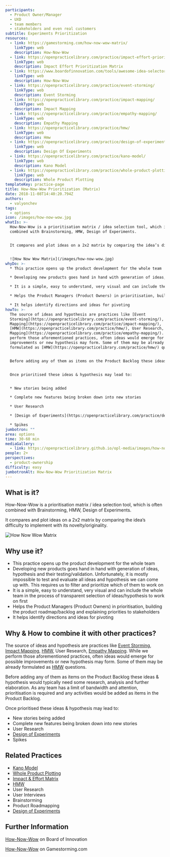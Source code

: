 ```yaml
---
participants:
  - Product Owner/Manager
  - UXD
  - team members
  - stakeholders and even real customers
subtitle: Experiments Prioritization
resources:
  - link: https://gamestorming.com/how-now-wow-matrix/
    linkType: web
    description: How-Now-Wow
  - link: https://openpracticelibrary.com/practice/impact-effort-prioritization-matrix/
    linkType: web
    description: Impact Effort Prioritization Matrix
  - link: https://www.boardofinnovation.com/tools/awesome-idea-selector/
    linkType: web
    description: How-Now-Wow
  - link: https://openpracticelibrary.com/practice/event-storming/
    linkType: web
    description: Event Storming
  - link: https://openpracticelibrary.com/practice/impact-mapping/
    linkType: web
    description: Impact Mapping
  - link: https://openpracticelibrary.com/practice/empathy-mapping/
    linkType: web
    description: Empathy Mapping
  - link: https://openpracticelibrary.com/practice/hmw/
    linkType: web
    description: Hmw
  - link: https://openpracticelibrary.com/practice/design-of-experiments/
    linkType: web
    description: Design Of Experiments
  - link: https://openpracticelibrary.com/practice/kano-model/
    linkType: web
    description: Kano Model
  - link: https://openpracticelibrary.com/practice/whole-product-plotting/
    linkType: web
    description: Whole Product Plotting
templateKey: practice-page
title: How-Now-Wow Prioritization (Matrix)
date: 2018-11-08T14:40:20.794Z
authors:
  - valyonchev
tags:
  - options
icon: /images/how-now-wow.jpg
whatIs: >-
  How-Now-Wow is a prioritisation matrix / idea selection tool, which is often
  combined with Brainstorming, HMW, Design of Experiments.


  It compares and plot ideas on a 2x2 matrix by comparing the idea’s difficulty to implement with its novelty/originality.


  ![How Now Wow Matrix](/images/how-now-wow.jpg)
whyDo: >-
  * This practice opens up the product development for the whole team

  * Developing new products goes hand in hand with generation of ideas, hypothesis and their testing/validation. Unfortunately, it is mostly impossible to test and evaluate all ideas and hypothesis we can come up with. This requires us to filter and prioritize which of them to work on

  * It is a simple, easy to understand, very visual and can include the whole team in the process of transparent selection of ideas/hypothesis to work on first

  * Helps the Product Managers (Product Owners) in prioritisation, building the product roadmap/backlog and explaining priorities to stakeholders

  * It helps identify directions and ideas for pivoting
howTo: >-
  The source of ideas and hypothesis are practices like [Event
  Storming](https://openpracticelibrary.com/practice/event-storming/), [Impact
  Mapping](https://openpracticelibrary.com/practice/impact-mapping/),
  [HMW](https://openpracticelibrary.com/practice/hmw/), User Research, [Empathy
  Mapping](https://openpracticelibrary.com/practice/empathy-mapping/). While we
  perform those aforementioned practices, often ideas would emerge for possible
  improvements or new hypothesis may form. Some of them may be already
  formulated as [HMW](https://openpracticelibrary.com/practice/hmw/) questions.


  Before adding any of them as items on the Product Backlog these ideas & hypothesis would typically need some research, analysis and further elaboration. As any team has a limit of bandwidth and attention, prioritisation is required and any activities would be added as items in the Product Backlog.


  Once prioritised these ideas & hypothesis may lead to:


  * New stories being added

  * Complete new features being broken down into new stories

  * User Research

  * [Design of Experiments](https://openpracticelibrary.com/practice/design-of-experiments/)

  * Spikes
jumbotron: ""
area: options
time: 30-60 min
mediaGallery:
  - link: https://openpracticelibrary.github.io/opl-media/images/how-now-wow.jpg
people: 2+
perspectives:
  - product-ownership
difficulty: easy
jumbotronAlt: How-Now-Wow Prioritization Matrix
---
```

## What is it?

How-Now-Wow is a prioritisation matrix / idea selection tool, which is often combined with Brainstorming, HMW, Design of Experiments.

It compares and plot ideas on a 2x2 matrix by comparing the idea’s difficulty to implement with its novelty/originality.

![How Now Wow Matrix](/images/how-now-wow.jpg)

## Why use it?

* This practice opens up the product development for the whole team
* Developing new products goes hand in hand with generation of ideas, hypothesis and their testing/validation. Unfortunately, it is mostly impossible to test and evaluate all ideas and hypothesis we can come up with. This requires us to filter and prioritize which of them to work on
* It is a simple, easy to understand, very visual and can include the whole team in the process of transparent selection of ideas/hypothesis to work on first
* Helps the Product Managers (Product Owners) in prioritisation, building the product roadmap/backlog and explaining priorities to stakeholders
* It helps identify directions and ideas for pivoting

## Why & How to combine it with other practices?

The source of ideas and hypothesis are practices like [Event Storming](https://openpracticelibrary.com/practice/event-storming/), [Impact Mapping](https://openpracticelibrary.com/practice/impact-mapping/), [HMW](https://openpracticelibrary.com/practice/hmw/), User Research, [Empathy Mapping](https://openpracticelibrary.com/practice/empathy-mapping/). While we perform those aforementioned practices, often ideas would emerge for possible improvements or new hypothesis may form. Some of them may be already formulated as [HMW](https://openpracticelibrary.com/practice/hmw/) questions.

Before adding any of them as items on the Product Backlog these ideas & hypothesis would typically need some research, analysis and further elaboration. As any team has a limit of bandwidth and attention, prioritisation is required and any activities would be added as items in the Product Backlog.

Once prioritised these ideas & hypothesis may lead to:

* New stories being added
* Complete new features being broken down into new stories
* User Research
* [Design of Experiments](https://openpracticelibrary.com/practice/design-of-experiments/)
* Spikes

## Related Practices

* [Kano Model ](https://openpracticelibrary.com/practice/kano-model/)
* [Whole Product Plotting](https://openpracticelibrary.com/practice/whole-product-plotting/)
* [Impact & Effort Matrix](https://openpracticelibrary.com/practice/impact-effort-prioritization-matrix/)
* [HMW](https://openpracticelibrary.com/practice/hmw/)
* User Research
* User Interviews
* Brainstorming
* Product Roadmapping
* [Design of Experiments ](https://openpracticelibrary.com/practice/design-of-experiments/)

## Further Information

[How-Now-Wow](https://www.boardofinnovation.com/tools/awesome-idea-selector/) on Board of Innovation

[How-Now-Wow](https://gamestorming.com/how-now-wow-matrix/) on Gamestorming.com
